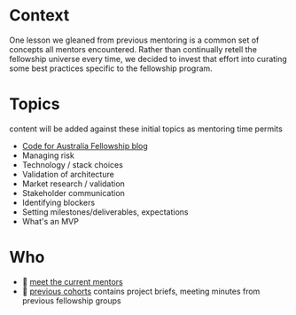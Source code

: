 # Context

One lesson we gleaned from previous mentoring is a common set of concepts all mentors encountered. Rather than continually retell the fellowship universe every time, we decided to invest that effort into curating some best practices specific to the fellowship program.

# Topics

content will be added against these initial topics as mentoring time permits

- [Code for Australia Fellowship blog](https://blog.codeforaustralia.org/tagged/fellowship)
- Managing risk
- Technology / stack choices
- Validation of architecture
- Market research / validation
- Stakeholder communication
- Identifying blockers
- Setting milestones/deliverables, expectations
- What's an MVP

# Who

  - :construction: [meet the current mentors](./mentors.md)
  - :construction: [previous cohorts](./archives/README.md) contains project briefs, meeting minutes from previous fellowship groups